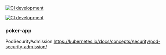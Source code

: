 [![CI development](https://github.com/seanmcguigan/poker-app/actions/workflows/development-cd.yaml/badge.svg?branch=development&event=push)](https://github.com/seanmcguigan/poker-app/actions/workflows/development-cd.yaml)

[![CI development](https://img.shields.io/github/workflow/status/seanmcguigan/poket-app/CI%20development?color=%2333CAFF&event=push&label=CI%20Development&style=plastic)](https://github.com/seanmcguigan/poker-app/actions/workflows/development-cd.yaml)

### poker-app

PodSecurityAdmission
https://kubernetes.io/docs/concepts/security/pod-security-admission/

